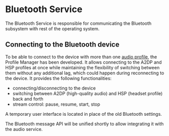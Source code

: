 # Bluetooth Service
The Bluetooth Service is responsible for communicating the Bluetooth subsystem with rest of the operating system. 

## Connecting to the Bluetooth device
To be able to connect to the device with more than one [audio profile](https://en.wikipedia.org/wiki/List_of_Bluetooth_profiles), the Profile Manager has been developed.
It allows connecting to the A2DP and HSP profiles at once while maintaining the flexibility of switching between them without any additional lag, which could happen during reconnecting to the device.
It provides the following functionalities:
- connecting/disconnecting to the device
- switching between A2DP (high-quality audio) and HSP (headset profile) back and forth
- stream control: pause, resume, start, stop

A temporary user interface is located in place of the old Bluetooth settings.

The Bluetooth message API will be unified shortly to allow integrating it with the audio service.
